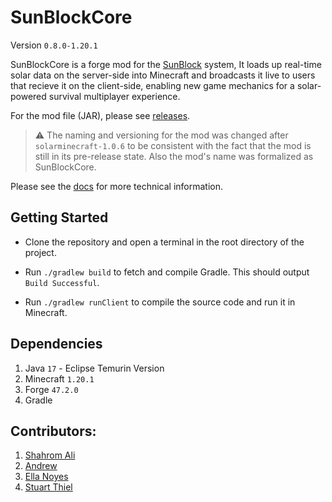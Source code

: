 # SunBlockCore 
Version `0.8.0-1.20.1`

SunBlockCore is a forge mod for the [SunBlock](https://github.com/MC-Bloc/SunBlock) system, 
It loads up real-time solar data on the server-side into Minecraft and broadcasts it live to users that recieve it on 
the client-side, enabling new game mechanics for a solar-powered survival multiplayer experience.  

For the mod file (JAR), please see [releases](https://github.com/MC-Bloc/SB1-DataVisMod/releases).

> :warning: The naming and versioning for the mod was changed after `solarminecraft-1.0.6` to be consistent with the fact
that the mod is still in its pre-release state. Also the mod's name was formalized as SunBlockCore.

Please see the [docs](./docs/) for more technical information.

## Getting Started 
- Clone the repository and open a terminal in the root directory of the project.

- Run `./gradlew build` to fetch and compile Gradle. This should output `Build Successful`. 

- Run `./gradlew runClient` to compile the source code and run it in Minecraft.


## Dependencies
1. Java `17` - Eclipse Temurin Version
2. Minecraft `1.20.1`
3. Forge `47.2.0`
4. Gradle


## Contributors:
1. [Shahrom Ali](https://github.com/estineali)
2. [Andrew](https://github.com/WonderAnchor)
3. [Ella Noyes](https://github.com/en4395)
4. [Stuart Thiel](https://github.com/ramou)